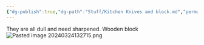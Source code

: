 ```yaml
---
{"dg-publish":true,"dg-path":"Stuff/Kitchen Knives and block.md","permalink":"/stuff/kitchen-knives-and-block/"}
---
```


They are all dull and need sharpened. Wooden block
![Pasted image 20240324132715.png](/img/user/Attachments/Pasted%20image%2020240324132715.png)